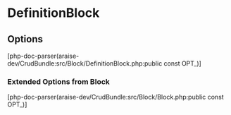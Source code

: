 # DefinitionBlock

## Options
[php-doc-parser(araise-dev/CrudBundle:src/Block/DefinitionBlock.php:public const OPT_)]

### Extended Options from Block
[php-doc-parser(araise-dev/CrudBundle:src/Block/Block.php:public const OPT_)]
